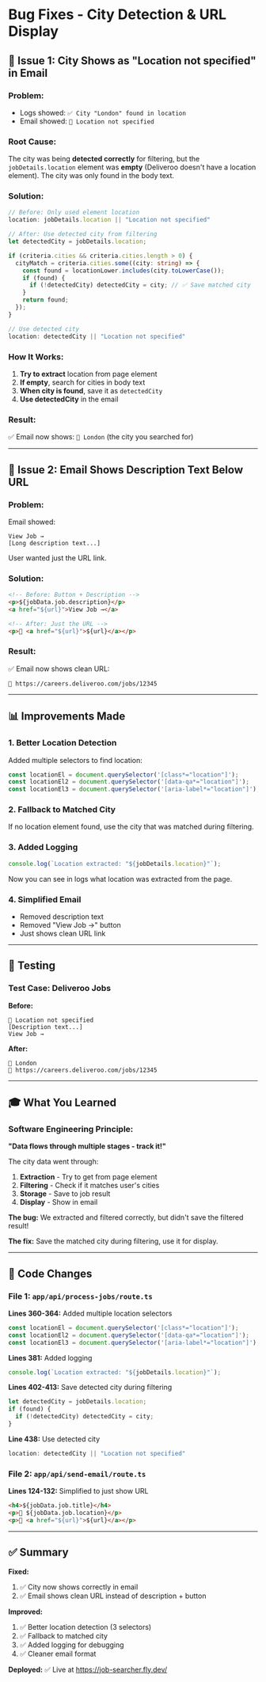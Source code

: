 # Bug Fixes - City Detection & URL Display

## 🐛 Issue 1: City Shows as "Location not specified" in Email

### Problem:
- Logs showed: `✅ City "London" found in location`
- Email showed: `📍 Location not specified`

### Root Cause:
The city was being **detected correctly** for filtering, but the `jobDetails.location` element was **empty** (Deliveroo doesn't have a location element). The city was only found in the body text.

### Solution:
```typescript
// Before: Only used element location
location: jobDetails.location || "Location not specified"

// After: Use detected city from filtering
let detectedCity = jobDetails.location;

if (criteria.cities && criteria.cities.length > 0) {
  cityMatch = criteria.cities.some((city: string) => {
    const found = locationLower.includes(city.toLowerCase());
    if (found) {
      if (!detectedCity) detectedCity = city; // ✅ Save matched city
    }
    return found;
  });
}

// Use detected city
location: detectedCity || "Location not specified"
```

### How It Works:
1. **Try to extract** location from page element
2. **If empty**, search for cities in body text
3. **When city is found**, save it as `detectedCity`
4. **Use detectedCity** in the email

### Result:
✅ Email now shows: `📍 London` (the city you searched for)

---

## 🐛 Issue 2: Email Shows Description Text Below URL

### Problem:
Email showed:
```
View Job →
[Long description text...]
```

User wanted just the URL link.

### Solution:
```html
<!-- Before: Button + Description -->
<p>${jobData.job.description}</p>
<a href="${url}">View Job →</a>

<!-- After: Just the URL -->
<p>🔗 <a href="${url}">${url}</a></p>
```

### Result:
✅ Email now shows clean URL:
```
🔗 https://careers.deliveroo.com/jobs/12345
```

---

## 📊 Improvements Made

### 1. Better Location Detection
Added multiple selectors to find location:
```typescript
const locationEl = document.querySelector('[class*="location"]');
const locationEl2 = document.querySelector('[data-qa*="location"]');
const locationEl3 = document.querySelector('[aria-label*="location"]');
```

### 2. Fallback to Matched City
If no location element found, use the city that was matched during filtering.

### 3. Added Logging
```typescript
console.log(`Location extracted: "${jobDetails.location}"`);
```
Now you can see in logs what location was extracted from the page.

### 4. Simplified Email
- Removed description text
- Removed "View Job →" button
- Just shows clean URL link

---

## 🧪 Testing

### Test Case: Deliveroo Jobs

**Before:**
```
📍 Location not specified
[Description text...]
View Job →
```

**After:**
```
📍 London
🔗 https://careers.deliveroo.com/jobs/12345
```

---

## 🎓 What You Learned

### Software Engineering Principle:
**"Data flows through multiple stages - track it!"**

The city data went through:
1. **Extraction** - Try to get from page element
2. **Filtering** - Check if it matches user's cities
3. **Storage** - Save to job result
4. **Display** - Show in email

**The bug:** We extracted and filtered correctly, but didn't save the filtered result!

**The fix:** Save the matched city during filtering, use it for display.

---

## 📝 Code Changes

### File 1: `app/api/process-jobs/route.ts`

**Lines 360-364:** Added multiple location selectors
```typescript
const locationEl = document.querySelector('[class*="location"]');
const locationEl2 = document.querySelector('[data-qa*="location"]');
const locationEl3 = document.querySelector('[aria-label*="location"]');
```

**Lines 381:** Added logging
```typescript
console.log(`Location extracted: "${jobDetails.location}"`);
```

**Lines 402-413:** Save detected city during filtering
```typescript
let detectedCity = jobDetails.location;
if (found) {
  if (!detectedCity) detectedCity = city;
}
```

**Line 438:** Use detected city
```typescript
location: detectedCity || "Location not specified"
```

### File 2: `app/api/send-email/route.ts`

**Lines 124-132:** Simplified to just show URL
```html
<h4>${jobData.job.title}</h4>
<p>📍 ${jobData.job.location}</p>
<p>🔗 <a href="${url}">${url}</a></p>
```

---

## ✅ Summary

**Fixed:**
1. ✅ City now shows correctly in email
2. ✅ Email shows clean URL instead of description + button

**Improved:**
1. ✅ Better location detection (3 selectors)
2. ✅ Fallback to matched city
3. ✅ Added logging for debugging
4. ✅ Cleaner email format

**Deployed:** ✅ Live at https://job-searcher.fly.dev/
